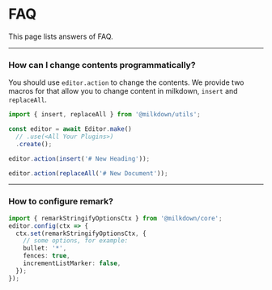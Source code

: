 # FAQ

This page lists answers of FAQ.

---

### How can I change contents programmatically?

You should use `editor.action` to change the contents.
We provide two macros for that allow you to change content in milkdown, `insert` and `replaceAll`.

```typescript
import { insert, replaceAll } from '@milkdown/utils';

const editor = await Editor.make()
  // .use(<All Your Plugins>)
  .create();

editor.action(insert('# New Heading'));

editor.action(replaceAll('# New Document'));
```

---

### How to configure remark?

```typescript
import { remarkStringifyOptionsCtx } from '@milkdown/core';
editor.config(ctx => {
  ctx.set(remarkStringifyOptionsCtx, {
    // some options, for example:
    bullet: '*',
    fences: true,
    incrementListMarker: false,
  });
});
```
